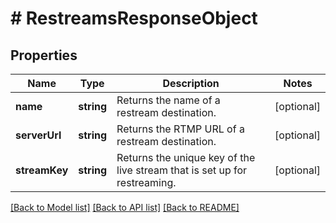 # # RestreamsResponseObject

## Properties

Name | Type | Description | Notes
------------ | ------------- | ------------- | -------------
**name** | **string** | Returns the name of a restream destination. | [optional]
**serverUrl** | **string** | Returns the RTMP URL of a restream destination. | [optional]
**streamKey** | **string** | Returns the unique key of the live stream that is set up for restreaming. | [optional]

[[Back to Model list]](../../README.md#models) [[Back to API list]](../../README.md#endpoints) [[Back to README]](../../README.md)
